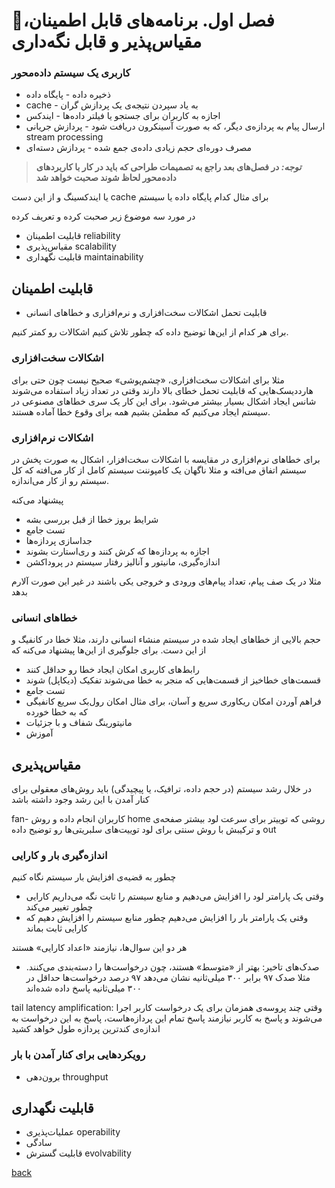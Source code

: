 # 🚧فصل اول. برنامه‌های قابل اطمینان، مقیاس‌پذیر و قابل نگه‌داری

### کاربری یک سیستم داده‌محور
- ذخیره داده - پایگاه داده
- ‫به یاد سپردن نتیجه‌ی یک پردازش گران - cache
- اجازه به کاربران برای جستجو یا فیلتر داده‌ها - ایندکس
- ‫ارسال پیام به پردازه‌ی دیگر، که به صورت آسینکرون دریافت شود - پردازش جریانی stream processing
- مصرف دوره‌ای حجم زیادی داده‌ی جمع شده - پردازش دسته‌ای

> **_توجه:_ در فصل‌های بعد راجع به تصمیمات طراحی که باید در کار با کاربردهای داده‌محور لحاظ شوند صحبت خواهد شد**

‫برای مثال کدام پایگاه داده یا سیستم cache یا ایندکسینگ و از این دست


در مورد سه موضوع زیر صحبت کرده و تعریف کرده
- قابلیت اطمینان reliability
- مقیاس‌پذیری scalability
- قابلیت نگهداری maintainability

## قابلیت اطمینان
- قابلیت تحمل اشکالات سخت‌افزاری و نرم‌افزاری و خطاهای انسانی

برای هر کدام از این‌ها توضیح داده که چطور تلاش کنیم اشکالات رو کمتر کنیم.

### اشکالات سخت‌افزاری

مثلا برای اشکالات سخت‌افزاری، «چشم‌پوشی» صحیح نیست چون حتی برای هارددیسک‌هایی که قابلیت تحمل خطای بالا دارند وقتی در تعداد زیاد استفاده می‌شوند شانس ایجاد اشکال بسیار بیشتر می‌شود. برای این کار یک سری خطاهای مصنوعی در سیستم ایجاد می‌کنیم که مطمئن بشیم همه برای وقوع خطا آماده هستند.

### اشکالات نرم‌افزاری

برای خطاهای نرم‌افزاری در مقایسه با اشکالات سخت‌افزار، اشکال به صورت پخش در سیستم اتفاق می‌افته و مثلا ناگهان یک کامپوننت سیستم کامل از کار می‌افته که کل سیستم رو از کار می‌اندازه.

پیشنهاد می‌کنه
- شرایط بروز خطا از قبل بررسی بشه
- تست جامع
- جداسازی پردازه‌ها
- اجازه به پردازه‌ها که کرش کنند و ری‌استارت بشوند
- اندازه‌گیری، مانیتور و آنالیز رفتار سیستم در پروداکشن

مثلا در یک صف پیام، تعداد پیام‌های ورودی و خروجی یکی باشند در غیر این صورت آلارم بدهد

### خطاهای انسانی

حجم بالایی از خطاهای ایجاد شده در سیستم منشاء انسانی دارند، مثلا خطا در کانفیگ و از این دست. برای جلوگیری از این‌ها پیشنهاد می‌کنه که
- رابط‌های کاربری امکان ایجاد خطا رو حداقل کنند
- قسمت‌های خطاخیز از قسمت‌هایی که منجر به خطا می‌شوند تفکیک (دیکاپل) شوند
- تست جامع
- فراهم آوردن امکان ریکاوری سریع و آسان، برای مثال امکان رول‌بک سریع کانفیگی که به خطا خورده
- مانیتورینگ شفاف و با جزئیات
- آموزش


## مقیاس‌پذیری
در خلال رشد سیستم (در حجم داده، ترافیک، یا پیچیدگی) باید روش‌های معقولی برای کنار آمدن با این رشد وجود داشته باشد

‫روشی که توییتر برای سرعت لود بیشتر صفحه‌ی home کاربران انجام داده و روش fan-out و ترکیبش با روش سنتی برای لود توییت‌های سلبریتی‌ها رو توضیح داده

### اندازه‌گیری بار و کارایی
چطور به قضیه‌ی افزایش بار سیستم نگاه کنیم
- وقتی یک پارامتر لود را افزایش می‌دهیم و منابع سیستم را ثابت نگه می‌داریم کارایی چطور تغییر می‌کند
- وقتی یک پارامتر بار را افزایش می‌دهیم چطور منابع سیستم را افزایش دهیم که کارایی ثابت بماند

هر دو این سوال‌ها، نیازمند «اعداد کارایی» هستند

- صدک‌های تاخیر: بهتر از «متوسط» هستند، چون درخواست‌ها را دسته‌بندی می‌کنند. مثلا صدک ۹۷ برابر ۳۰۰ میلی‌ثانیه نشان می‌دهد ۹۷ درصد درخواست‌ها حداقل در ۳۰۰ میلی‌ثانیه پاسخ داده شده‌اند

tail latency amplification: وقتی چند پروسه‌ی همزمان برای یک درخواست کاربر اجرا می‌شوند و پاسخ به کاربر نیازمند پاسخ تمام این پردازه‌هاست، پاسخ به این درخواست به اندازه‌ی کندترین پردازه طول خواهد کشید

### رویکردهایی برای کنار آمدن با بار


- برون‌دهی throughput

## قابلیت نگهداری
- عملیات‌پذیری operability
- سادگی
- قابلیت گسترش evolvability


[back](README.md)